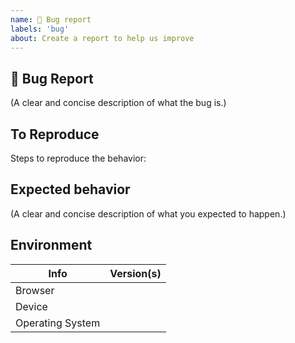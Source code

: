 ```yaml
---
name: 🐛 Bug report
labels: 'bug'
about: Create a report to help us improve
---
```


## 🐛 Bug Report

(A clear and concise description of what the bug is.)

## To Reproduce

Steps to reproduce the behavior:

## Expected behavior

(A clear and concise description of what you expected to happen.)

## Environment

| Info             | Version(s) |
| ---------------- | ---------- |
| Browser          |            |
| Device           |            |
| Operating System |            |
